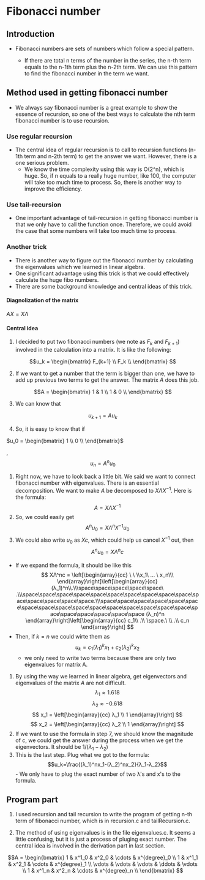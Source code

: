 # Fibonacci number
## Introduction
- Fibonacci numbers are sets of numbers which follow a special pattern. 

   +  If there are total n terms of the number in the series, the n-th term equals to the n-1th term plus the n-2th term. We can use this pattern to find the fibonacci number in the term we want. 
## Method used in getting fibonacci number
  - We always say fibonacci number is a great example to show the essence of recursion, so one of the best ways to calculate the nth term fibonacci number is to use recursion. 
 
### Use regular recursion
  - The central idea of regular recursion is to call to recursion functions (n-1th term and n-2th term) to get the answer we want.
  However, there is a one serious problem.
    - We know the time complexity using this way is O(2^n), which is huge. So, if n equals to a really huge number, like 100, the computer will take too much time to process. So, there is another way to improve the efficiency.

### Use tail-recursion
  - One important advantage of tail-recursion in getting fibonacci number is that we only have to call the function once. Therefore, we could avoid the case that some numbers will take too much time to process.
  
### Another trick 
  - There is another way to figure out the fibonacci number by calculating the eigenvalues which we learned in linear algebra.  
  - One significant advantage using this trick is that we could effectively calculate the huge fibo numbers.
  - There are some background knowledge and central ideas of this trick.

#### Diagnolization of the matrix
$AX = XΛ$
#### Central idea
1. I decided to put two fibonacci numbers (we note as $F_k$ and $F_{k+1}$) involved in the calculation into a matrix. It is like the following:

$$u_k = \begin{bmatrix}
  F_{k+1} \\
  F_k \\
\end{bmatrix}
$$

2. If we want to get a number that the term is bigger than one, we have to add up previous two terms to get the answer.
The matrix $A$ does this job.

$$A = \begin{bmatrix}
  1 & 1 \\
  1 & 0 \\
\end{bmatrix}
$$

3. We can know that

$$
u_{k+1} = Au_k  
$$

4. So, it is easy to know that if 

$u_0 = \begin{bmatrix}
  1 \\
  0 \\
\end{bmatrix}$

, 
$$u_n = A^nu_0$$ 
1. Right now, we have to look back a little bit. We said we want to connect fibonacci number with eigenvalues. There is an essential decomposition. We want to make $A$ be decomposed to $XΛX^{-1}$. Here is the formula:
$$
A = XΛX^{-1}
$$
1. So, we could easily get
$$A^nu_0 = XΛ^nX^{-1}u_0$$
1. We could also write $u_0$ as $Xc$, which could help us cancel $X^{-1}$ out, then
$$
A^nu_0 = XΛ^nc
$$
  - If we expand the formula, it should be like this
$$
XΛ^nc = \left[\begin{array}{cc} \ \ \\x_1\ ... \ x_n\\\ 
\end{array}\right]\left[\begin{array}{cc} 
(λ_1)^n\\.\\\space\space\space\space\space\ .\\\space\space\space\space\space\space\space\space\space\space\space\space\space\space\space.\\\space\space\space\space\space\space\space\space\space\space\space\space\space\space\space\space\space\space\space\space\space\space (λ_n)^n
\end{array}\right]\left[\begin{array}{cc} 
c_1\\ .\\ \space.\ \\ .\\ c_n
\end{array}\right]
$$
  - Then, if $k = n$ we could wirte them as 
  $$u_k = c_1(λ_1)^kx_1 + c_2(λ_2)^kx_2$$
    - we only need to write two terms because there are only two eigenvalues for matrix A.
1. By using the way we learned in linear algebra, get eigenvectors and eigenvalues of the matrix $A$ are not difficult. 
$$λ_1 ≈ 1.618$$
$$λ_2 ≈ -0.618$$
$$
x_1 = \left[\begin{array}{cc}
λ_1 \\
1
\end{array}\right]
$$
$$
x_2 = \left[\begin{array}{cc}
λ_2 \\
1
\end{array}\right]
$$
1. If we want to use the formula in step 7, we should know the magnitude of c, we could get the answer during the process when we get the eigenvectors. It should be $1/(λ_1-λ_2)$
2.   This is the last step. Plug what we got to the formula:
$$u_k=\frac{(λ_1)^nx_1-(λ_2)^nx_2}{λ_1-λ_2}$$
    - We only have to plug the exact number of two λ's and x's to the formula.
## Program part
1. I used recursion and tail recursion to write the program of getting n-th term of fibonacci number, which is in recursion.c and tailRecursion.c.

2. The method of using eigenvalues is in the file eigenvalues.c. It seems a little confusing, but it is just a process of pluging exact number. The central idea is involved in the derivation part in last section.  

$$A = \begin{bmatrix}
  1       & x^1_0   & x^2_0   & \cdots  & x^{degree}_0  \\
  1       & x^1_1   & x^2_1   & \cdots  & x^{degree}_1  \\
  \vdots  & \vdots  & \vdots  & \ddots  & \vdots \\
  1       & x^1_n   & x^2_n   & \cdots  & x^{degree}_n  \\
\end{bmatrix}
$$